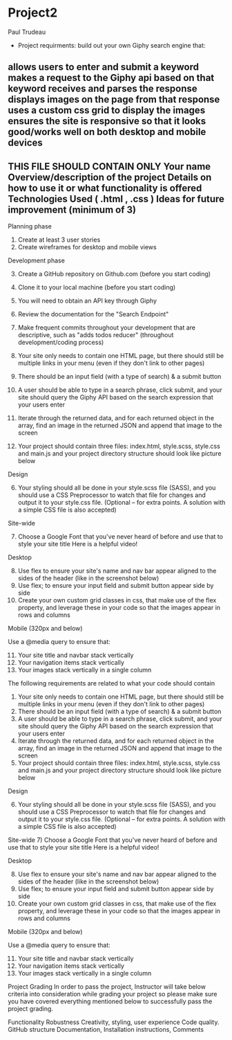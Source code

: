 # Project2
Paul Trudeau
  
- Project requirments: build out your own Giphy search engine that:

allows users to enter and submit a keyword
makes a request to the Giphy api based on that keyword
receives and parses the response
displays images on the page from that response
uses a custom css grid to display the images
ensures the site is responsive so that it looks good/works well on both desktop and mobile devices
---------------------------------------
THIS FILE SHOULD CONTAIN ONLY 
Your name
Overview/description of the project
Details on how to use it or what functionality is offered
Technologies Used ( .html , .css )
Ideas for future improvement (minimum of 3)
------------------------------------------------

Planning phase

1) Create at least 3 user stories
2) Create wireframes for desktop and mobile views

 

Development phase

 

3) Create a GitHub repository on Github.com (before you start coding)
4) Clone it to your local machine (before you start coding)
5) You will need to obtain an API key through Giphy
6) Review the documentation for the "Search Endpoint"
7) Make frequent commits throughout your development that are descriptive, such as "adds todos reducer" (throughout development/coding process)

 

1) Your site only needs to contain one HTML page, but there should still be multiple links in your menu (even if they don't link to other pages)
2) There should be an input field (with a type of search) & a submit button
3) A user should be able to type in a search phrase, click submit, and your site should query the Giphy API based on the search expression that your users enter
4) Iterate through the returned data, and for each returned object in the array, find an image in the returned JSON and append that image to the screen
5) Your project should contain three files: index.html, style.scss, style.css and main.js and your project directory structure should look like picture below

Design

6) Your styling should all be done in your style.scss file (SASS), and you should use a CSS Preprocessor to watch that file for changes and output it to your style.css file. (Optional – for extra points. A solution with a simple CSS file is also accepted)

Site-wide

7) Choose a Google Font that you've never heard of before and use that to style your site title
Here is a helpful video!

Desktop

8) Use flex to ensure your site's name and nav bar appear aligned to the sides of the header (like in the screenshot below)
9) Use flex; to ensure your input field and submit button appear side by side
10) Create your own custom grid classes in css, that make use of the flex property, and leverage these in your code so that the images appear in rows and columns

Mobile (320px and below)

Use a @media query to ensure that:


11) Your site title and navbar stack vertically
12) Your navigation items stack vertically
13) Your images stack vertically in a single column
   
The following requirements are related to what your code should contain

 

1) Your site only needs to contain one HTML page, but there should still be multiple links in your menu (even if they don't link to other pages)
2) There should be an input field (with a type of search) & a submit button
3) A user should be able to type in a search phrase, click submit, and your site should query the Giphy API based on the search expression that your users enter
4) Iterate through the returned data, and for each returned object in the array, find an image in the returned JSON and append that image to the screen
5) Your project should contain three files: index.html, style.scss, style.css and main.js and your project directory structure should look like picture below

 

Design

6) Your styling should all be done in your style.scss file (SASS), and you should use a CSS Preprocessor to watch that file for changes and output it to your style.css file. (Optional – for extra points. A solution with a simple CSS file is also accepted)

Site-wide
7) Choose a Google Font that you've never heard of before and use that to style your site title
Here is a helpful video!

Desktop

8) Use flex to ensure your site's name and nav bar appear aligned to the sides of the header (like in the screenshot below)
9) Use flex; to ensure your input field and submit button appear side by side
10) Create your own custom grid classes in css, that make use of the flex property, and leverage these in your code so that the images appear in rows and columns

Mobile (320px and below)

Use a @media query to ensure that:


11) Your site title and navbar stack vertically
12) Your navigation items stack vertically
13) Your images stack vertically in a single column




Project Grading
In order to pass the project, Instructor will take below criteria into consideration while grading your project so please make sure you have covered everything mentioned below to successfully pass the project grading.

Functionality
Robustness
Creativity, styling, user experience
Code quality.
GitHub structure
Documentation, Installation instructions, Comments
